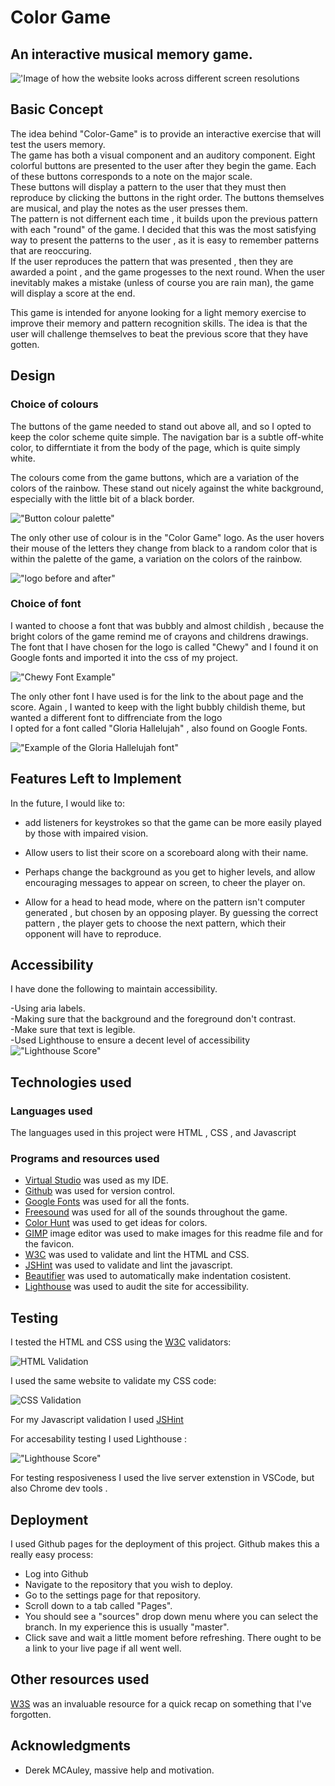 # Color Game
## An interactive musical memory game.

!['Image of how the website looks across different screen resolutions](./assets/images/responsivedesign2.png)

## Basic Concept

The idea behind "Color-Game" is to provide an interactive exercise that will test the users memory.  
The game has both a visual component and an auditory component.
Eight colorful buttons are presented to the user after they begin the game. Each of these buttons corresponds to a note on the major scale.  
These buttons will display a pattern to the user that they must then reproduce by clicking the buttons in the right order.
The buttons themselves are musical, and play the notes as the user presses them.   
The pattern is not differnent each time , it builds upon the previous pattern with each "round" of the game. I decided that this was the most satisfying way  to present the patterns to the user , as it is easy to remember patterns that are reoccuring.  
If the user reproduces the pattern that was presented , then they are awarded a point , and the game progesses to the next round. 
When the user inevitably makes a mistake (unless of course you are rain man), the game will display a score at the end.  

This game is intended for anyone looking for a light memory exercise to improve their memory and pattern recognition skills. The idea is that the user will challenge themselves to beat the previous score that they have gotten.

## Design

### Choice of colours

The buttons of the game needed to stand out above all, and so I opted to keep the color scheme quite simple. The navigation bar is a subtle off-white color, to differntiate it from the body of the page, which is quite simply white.

The colours come from the game buttons, which are a variation of the colors of the rainbow. These stand out nicely against the white background, especially with the little bit of a black border.  

!["Button colour palette"](./assets/images/ColorPalette.png)

The only other use of colour is in the "Color Game" logo. As the user hovers their mouse of the letters they change from black to a random color that is within the palette of the game, a variation on the colors of the rainbow.

!["logo before and after"](./assets/images/logobeforeafter.png)

### Choice of font

I wanted to choose a font that was bubbly and almost childish , because the bright colors of the game remind me of crayons and childrens drawings.  
The font that I have chosen for the logo is called "Chewy" and I found it on Google fonts and imported it into the css of my project.

!["Chewy Font Example"](./assets/images/chewyfont.png)

The only other font I have used is for the link to the about page and the score. Again , I wanted to keep with the light bubbly childish theme, but wanted a different font to diffrenciate from the logo  
I opted for a font called "Gloria Hallelujah" , also found on Google Fonts.

!["Example of the Gloria Hallelujah font"](./assets/images/GloriaHallelujahFontExample.png)


## Features Left to Implement

In the future, I would like to:

- add listeners for keystrokes so that the game can be more easily played by those with impaired vision.

- Allow users to list their score on a scoreboard along with their name. 

- Perhaps change the background as you get to higher levels, and allow encouraging messages to appear on screen, to cheer the player on.

- Allow for a head to head mode, where on the pattern isn't computer generated , but chosen by an opposing player. By guessing the correct pattern , the player gets to choose the next pattern, which their opponent will have to reproduce.

## Accessibility

I have done the following to maintain accessibility.

-Using aria labels.  
-Making sure that the background and the foreground don't contrast.  
-Make sure that text is legible.  
-Used Lighthouse to ensure a decent level of accessibility  
!["Lighthouse Score"](./assets/images/lighthouse.png)  

## Technologies used

### Languages used

The languages used in this project were HTML , CSS , and Javascript

### Programs and resources used

- [Virtual Studio](https://code.visualstudio.com/download) was used as my IDE.
- [Github](https://github.com/) was used for version control. 
- [Google Fonts](https://fonts.google.com/) was used for all the fonts.
- [Freesound](https://www.freesound.org) was used for all of the sounds throughout the game. 
- [Color Hunt](https://www.colorhunt.co) was used to get ideas for colors.
- [GIMP](https://www.gimp.org/) image editor was used to make images for this readme file and for the favicon.
- [W3C](https://www.w3.org/) was used to validate and lint the HTML and CSS.
- [JSHint](https://jshint.com) was used to validate and lint the javascript.
- [Beautifier](https://beautifier.io/) was used to automatically make indentation cosistent.
- [Lighthouse](https://developer.chrome.com/docs/lighthouse/) was used to audit the site for accessibility.

## Testing

I tested the HTML and CSS using the [W3C](https://validator.w3.org/) validators: 

![HTML Validation ](./assets/images/HTML%20validation.png)

I used the same website to validate my CSS code: 

![CSS Validation](./assets/images/CSSValidation.png)

For my Javascript validation I used [JSHint](https://jshint.com/)

For accesability testing I used Lighthouse : 

!["Lighthouse Score"](./assets/images/lighthouse.png)  

For testing resposiveness I used the live server extenstion in VSCode, but also Chrome dev tools . 

## Deployment 


I used Github pages for the deployment of this project. Github makes this a really easy process: 

- Log into Github
- Navigate to the repository that you wish to deploy.  
- Go to the settings page for that repository.   
- Scroll down to a tab called "Pages".  
- You should see a "sources" drop down menu where you can select the branch. In my experience this is usually "master".  
- Click save and wait a little moment before refreshing. There ought to be a link to your live page if all went well.

## Other resources used

[W3S](https://www.w3schools.com/) was an invaluable resource for a quick recap on something that I've forgotten.

## Acknowledgments

   - Derek MCAuley, massive help and motivation. 








